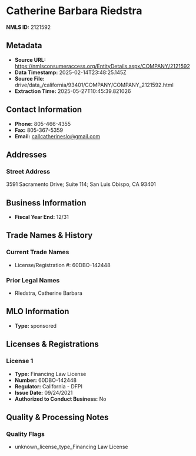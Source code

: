 # Catherine Barbara Riedstra

**NMLS ID:** 2121592

## Metadata
- **Source URL:** https://nmlsconsumeraccess.org/EntityDetails.aspx/COMPANY/2121592
- **Data Timestamp:** 2025-02-14T23:48:25.145Z
- **Source File:** drive/data_/california/93401/COMPANY/COMPANY_2121592.html
- **Extraction Time:** 2025-05-27T10:45:39.821026

## Contact Information
- **Phone:** 805-466-4355
- **Fax:** 805-367-5359
- **Email:** callcatherineslo@gmail.com

## Addresses
### Street Address
3591 Sacramento Drive; Suite 114; San Luis Obispo, CA 93401

## Business Information
- **Fiscal Year End:** 12/31

## Trade Names & History
### Current Trade Names
- License/Registration #: 60DBO-142448

### Prior Legal Names
- RIedstra, Catherine Barbara

## MLO Information
- **Type:** sponsored

## Licenses & Registrations

### License 1
- **Type:** Financing Law License
- **Number:** 60DBO-142448
- **Regulator:** California - DFPI
- **Issue Date:** 09/24/2021
- **Authorized to Conduct Business:** No

## Quality & Processing Notes
### Quality Flags
- unknown_license_type_Financing Law License
